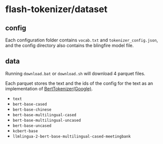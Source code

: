 # flash-tokenizer/dataset

## config

Each configuration folder contains `vocab.txt` and `tokenizer_config.json`, and the config directory also contains the blingfire model file.

## data

Running `download.bat` or `download.sh` will download 4 parquet files.

Each parquet stores the text and the ids of the config for the text as an implementation of [BertTokenizer(Google)](https://github.com/google-research/bert/blob/master/tokenization.py).

* `text`
* `bert-base-cased`
* `bert-base-chinese`
* `bert-base-multilingual-cased`
* `bert-base-multilingual-uncased`
* `bert-base-uncased`
* `kcbert-base`
* `llmlingua-2-bert-base-multilingual-cased-meetingbank`